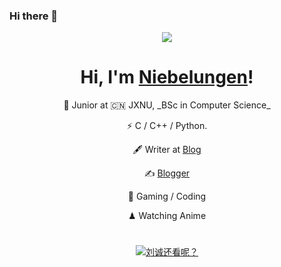 ### Hi there 👋

<!--
**Niebelungen-D/Niebelungen-D** is a ✨ _special_ ✨ repository because its `README.md` (this file) appears on your GitHub profile.

Here are some ideas to get you started:

- 🔭 I’m currently working on ...
- 🌱 I’m currently learning ...
- 👯 I’m looking to collaborate on ...
- 🤔 I’m looking for help with ...
- 💬 Ask me about ...
- 📫 How to reach me: ...
- 😄 Pronouns: ...
- ⚡ Fun fact: ...
-->

<p align="center"><img src="https://i.giphy.com/RThN0hOS2GO4M.gif" /></p>
<h1 align="center">Hi, I'm <a href="https://niebelungen-d.top//">Niebelungen</a>!</h1> 
<div align="center"> 
<p >🍻 Junior at 🇨🇳 JXNU, _BSc in Computer Science_</p>
<p >⚡ C / C++ / Python.</p>
<p align="center"> 🖋 Writer at <a href="https://niebelungen-d.top/">Blog</a></p>
<p align="center">✍️ <a href="https://niebelungen-d.top/">Blogger</a></p>
<p align="center"> 🏃 Gaming / Coding</p>
<p align="center">♟ Watching Anime </p>
</div>

<h1 align="center"></h1>
<p align="center">
  <a href="https://github.com/YenKoc"><img src="https://github-readme-stats.vercel.app/api?username=YenKoc&hide_border=true&show_icons=true" alt="刘诚还看呢？"></a>
</p>

